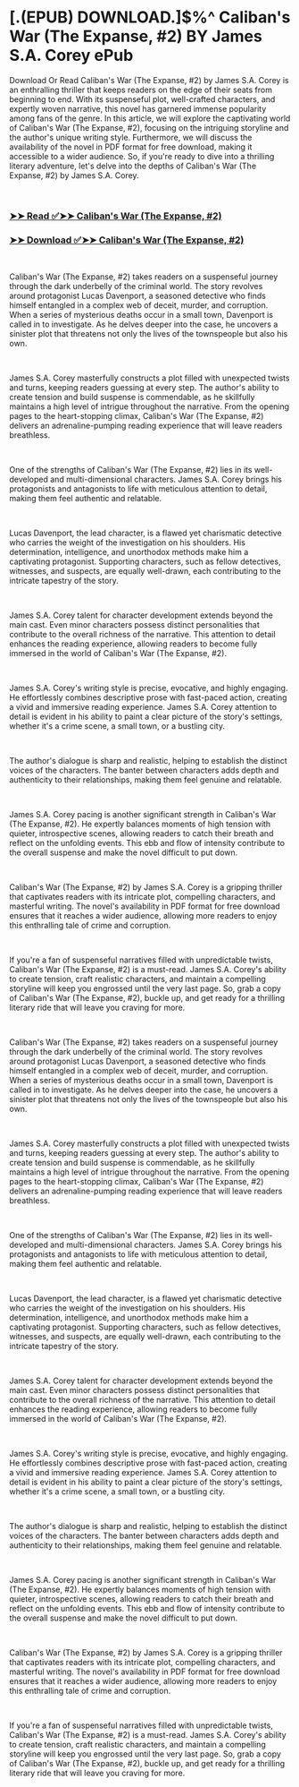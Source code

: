 # [.(EPUB) DOWNLOAD.]$%^ Caliban's War (The Expanse, #2) BY James S.A. Corey ePub

<p>Download Or Read Caliban's War (The Expanse, #2) by James S.A. Corey is an enthralling thriller that keeps readers on the edge of their seats from beginning to end. With its suspenseful plot, well-crafted characters, and expertly woven narrative, this novel has garnered immense popularity among fans of the genre. In this article, we will explore the captivating world of Caliban's War (The Expanse, #2), focusing on the intriguing storyline and the author's unique writing style. Furthermore, we will discuss the availability of the novel in PDF format for free download, making it accessible to a wider audience. So, if you're ready to dive into a thrilling literary adventure, let's delve into the depths of Caliban's War (The Expanse, #2) by James S.A. Corey.</p>
<p>&nbsp;</p>

### [➤➤ Read ✅➤➤ Caliban's War (The Expanse, #2)](https://thehelpfulbooks.blogspot.com/id/12591698)

### [➤➤ Download ✅➤➤ Caliban's War (The Expanse, #2)](https://thehelpfulbooks.blogspot.com/id/12591698)

<p>&nbsp;</p>
<p>Caliban's War (The Expanse, #2) takes readers on a suspenseful journey through the dark underbelly of the criminal world. The story revolves around protagonist Lucas Davenport, a seasoned detective who finds himself entangled in a complex web of deceit, murder, and corruption. When a series of mysterious deaths occur in a small town, Davenport is called in to investigate. As he delves deeper into the case, he uncovers a sinister plot that threatens not only the lives of the townspeople but also his own.</p>
<p>&nbsp;</p>
<p>James S.A. Corey masterfully constructs a plot filled with unexpected twists and turns, keeping readers guessing at every step. The author's ability to create tension and build suspense is commendable, as he skillfully maintains a high level of intrigue throughout the narrative. From the opening pages to the heart-stopping climax, Caliban's War (The Expanse, #2) delivers an adrenaline-pumping reading experience that will leave readers breathless.</p>
<p>&nbsp;</p>
<p>One of the strengths of Caliban's War (The Expanse, #2) lies in its well-developed and multi-dimensional characters. James S.A. Corey brings his protagonists and antagonists to life with meticulous attention to detail, making them feel authentic and relatable.</p>
<p>&nbsp;</p>
<p>Lucas Davenport, the lead character, is a flawed yet charismatic detective who carries the weight of the investigation on his shoulders. His determination, intelligence, and unorthodox methods make him a captivating protagonist. Supporting characters, such as fellow detectives, witnesses, and suspects, are equally well-drawn, each contributing to the intricate tapestry of the story.</p>
<p>&nbsp;</p>
<p>James S.A. Corey talent for character development extends beyond the main cast. Even minor characters possess distinct personalities that contribute to the overall richness of the narrative. This attention to detail enhances the reading experience, allowing readers to become fully immersed in the world of Caliban's War (The Expanse, #2).</p>
<p>&nbsp;</p>
<p>James S.A. Corey's writing style is precise, evocative, and highly engaging. He effortlessly combines descriptive prose with fast-paced action, creating a vivid and immersive reading experience. James S.A. Corey attention to detail is evident in his ability to paint a clear picture of the story's settings, whether it's a crime scene, a small town, or a bustling city.</p>
<p>&nbsp;</p>
<p>The author's dialogue is sharp and realistic, helping to establish the distinct voices of the characters. The banter between characters adds depth and authenticity to their relationships, making them feel genuine and relatable.</p>
<p>&nbsp;</p>
<p>James S.A. Corey pacing is another significant strength in Caliban's War (The Expanse, #2). He expertly balances moments of high tension with quieter, introspective scenes, allowing readers to catch their breath and reflect on the unfolding events. This ebb and flow of intensity contribute to the overall suspense and make the novel difficult to put down.</p>
<p>&nbsp;</p>
<p>Caliban's War (The Expanse, #2) by James S.A. Corey is a gripping thriller that captivates readers with its intricate plot, compelling characters, and masterful writing. The novel's availability in PDF format for free download ensures that it reaches a wider audience, allowing more readers to enjoy this enthralling tale of crime and corruption.</p>
<p>&nbsp;</p>
<p>If you're a fan of suspenseful narratives filled with unpredictable twists, Caliban's War (The Expanse, #2) is a must-read. James S.A. Corey's ability to create tension, craft realistic characters, and maintain a compelling storyline will keep you engrossed until the very last page. So, grab a copy of Caliban's War (The Expanse, #2), buckle up, and get ready for a thrilling literary ride that will leave you craving for more.</p>
<p>&nbsp;</p>
<p>Caliban's War (The Expanse, #2) takes readers on a suspenseful journey through the dark underbelly of the criminal world. The story revolves around protagonist Lucas Davenport, a seasoned detective who finds himself entangled in a complex web of deceit, murder, and corruption. When a series of mysterious deaths occur in a small town, Davenport is called in to investigate. As he delves deeper into the case, he uncovers a sinister plot that threatens not only the lives of the townspeople but also his own.</p>
<p>&nbsp;</p>
<p>James S.A. Corey masterfully constructs a plot filled with unexpected twists and turns, keeping readers guessing at every step. The author's ability to create tension and build suspense is commendable, as he skillfully maintains a high level of intrigue throughout the narrative. From the opening pages to the heart-stopping climax, Caliban's War (The Expanse, #2) delivers an adrenaline-pumping reading experience that will leave readers breathless.</p>
<p>&nbsp;</p>
<p>One of the strengths of Caliban's War (The Expanse, #2) lies in its well-developed and multi-dimensional characters. James S.A. Corey brings his protagonists and antagonists to life with meticulous attention to detail, making them feel authentic and relatable.</p>
<p>&nbsp;</p>
<p>Lucas Davenport, the lead character, is a flawed yet charismatic detective who carries the weight of the investigation on his shoulders. His determination, intelligence, and unorthodox methods make him a captivating protagonist. Supporting characters, such as fellow detectives, witnesses, and suspects, are equally well-drawn, each contributing to the intricate tapestry of the story.</p>
<p>&nbsp;</p>
<p>James S.A. Corey talent for character development extends beyond the main cast. Even minor characters possess distinct personalities that contribute to the overall richness of the narrative. This attention to detail enhances the reading experience, allowing readers to become fully immersed in the world of Caliban's War (The Expanse, #2).</p>
<p>&nbsp;</p>
<p>James S.A. Corey's writing style is precise, evocative, and highly engaging. He effortlessly combines descriptive prose with fast-paced action, creating a vivid and immersive reading experience. James S.A. Corey attention to detail is evident in his ability to paint a clear picture of the story's settings, whether it's a crime scene, a small town, or a bustling city.</p>
<p>&nbsp;</p>
<p>The author's dialogue is sharp and realistic, helping to establish the distinct voices of the characters. The banter between characters adds depth and authenticity to their relationships, making them feel genuine and relatable.</p>
<p>&nbsp;</p>
<p>James S.A. Corey pacing is another significant strength in Caliban's War (The Expanse, #2). He expertly balances moments of high tension with quieter, introspective scenes, allowing readers to catch their breath and reflect on the unfolding events. This ebb and flow of intensity contribute to the overall suspense and make the novel difficult to put down.</p>
<p>&nbsp;</p>
<p>Caliban's War (The Expanse, #2) by James S.A. Corey is a gripping thriller that captivates readers with its intricate plot, compelling characters, and masterful writing. The novel's availability in PDF format for free download ensures that it reaches a wider audience, allowing more readers to enjoy this enthralling tale of crime and corruption.</p>
<p>&nbsp;</p>
<p>If you're a fan of suspenseful narratives filled with unpredictable twists, Caliban's War (The Expanse, #2) is a must-read. James S.A. Corey's ability to create tension, craft realistic characters, and maintain a compelling storyline will keep you engrossed until the very last page. So, grab a copy of Caliban's War (The Expanse, #2), buckle up, and get ready for a thrilling literary ride that will leave you craving for more.</p>
<p>&nbsp;</p>
